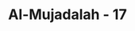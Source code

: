 ---
title: "Al-Mujadalah - 17"
no: 17
arabic_no: ١٧
ayah: لَنْ تُغْنِيَ عَنْهُمْ اَمْوَالُهُمْ وَلَآ اَوْلَادُهُمْ مِّنَ اللّٰهِ شَيْـًٔاۗ  اُولٰۤىِٕكَ اَصْحٰبُ النَّارِۗ هُمْ فِيْهَا خٰلِدُوْنَ 
translation: "Harta benda dan anak-anak mereka tidak berguna sedikit pun (untuk menolong) mereka dari azab Allah. Mereka itulah penghuni neraka, mereka kekal di dalamnya. "
tafsir: "Dalam ayat ini ditegaskan bahwa harta dan anak-anak orang munafik tidak dapat membantu menyelamatkan dan menghindarkan diri mereka dari azab Allah. Ayat ini menggambarkan bahwa watak dan sifat orang-orang munafik adalah merasa bangga mempunyai anak-anak dan harta yang banyak, seakan-akan apa yang mereka miliki itu dapat membela dan melepaskan mereka dari malapetaka yang mengancam mereka. Allah berfirman:\n\nDan mereka berkata, \"Kami memiliki lebih banyak harta dan anak-anak (daripada kamu) dan kami tidak akan diazab.\" (Saba'/34: 35)\n\nKarena mendapat nikmat yang besar di dunia, maka orang-orang munafik itu merasa bahwa mereka adalah orang yang dikasihi Allah dan tidak akan diazab di akhirat. Menurut mereka, gambaran kehidupan akhirat bagi seseorang adalah kehidupan dunianya. Jika seseorang berbahagia dalam kehidupan dunia, tentu mereka berbahagia pula dalam kehidupan akhirat. Sebaliknya jika mereka sengsara dalam kehidupan dunia, tentu akan sengsara pula dalam kehidupan akhirat. Dugaan mereka itu keliru, karena tujuan hidup yang utama ialah mencari keridaan Allah. Selama seorang mencari keridaan Allah dalam kehidupannya, selama itu pula ia dilindungi-Nya, baik ia terlihat hidup berkecukupan atau tidak.\n\nPada akhir ayat ini ditegaskan bahwa orang-orang yang menyatakan harta dan anak-anak mereka dapat digunakan untuk menghindarkan diri dari azab Allah akan menjadi penghuni neraka di akhirat. Mereka kelak hidup di dalamnya dengan penuh penderitaan."
---